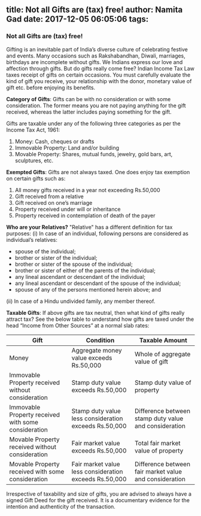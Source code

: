 title: Not all Gifts are (tax) free!
author: Namita Gad
date: 2017-12-05 06:05:06
tags:
---
### Not all Gifts are (tax) free!

Gifting is an inevitable part of India’s diverse culture of celebrating festive and events. Many occasions such as Rakshabandhan, Diwali, marriages, birthdays are incomplete without gifts. We Indians express our love and affection through gifts. But do gifts really come free? Indian Income Tax Law taxes receipt of gifts on certain occasions. You must carefully evaluate the kind of gift you receive, your relationship with the donor, monetary value of gift etc. before enjoying its benefits. 

**Category of Gifts**: Gifts can be with no consideration or with some consideration. The former means you are not paying anything for the gift received, whereas the latter includes paying something for the gift.

Gifts are taxable under any of the following three categories as per the Income Tax Act, 1961:
1.	Money: Cash, cheques or drafts
2.	Immovable Property: Land and/or building 
3.	Movable Property: Shares, mutual funds, jewelry, gold bars, art, sculptures, etc.

**Exempted Gifts**:
Gifts are not always taxed. One does enjoy tax exemption on certain gifts such as:  
1.	All money gifts received in a year not exceeding Rs.50,000
2.	Gift received from a relative
3.	Gift received on one’s marriage
4.	Property received under will or inheritance
5.	Property received in contemplation of death of the payer

**Who are your Relatives?**
 "Relative" has a different definition for tax purposes:
(i) In case of an individual, following persons are considered as individual’s relatives:  
*	spouse of the individual;
*	brother or sister of the individual;
*	brother or sister of the spouse of the individual;
*	brother or sister of either of the parents of the individual;
*	any lineal ascendant or descendant of the individual;
*	any lineal ascendant or descendant of the spouse of the individual;
*	spouse of any of the persons mentioned herein above; and

(ii) In case of a Hindu undivided family, any member thereof.

**Taxable Gifts**:
If above gifts are tax neutral, then what kind of gifts really attract tax? See the below table to understand how gifts are taxed under the head “Income from Other Sources” at a normal slab rates:

| Gift | Condition | Taxable Amount |
|------|-----------|----------------|
|Money|Aggregate money value exceeds Rs.50,000|Whole of aggregate value of gift|
|Immovable Property received without consideration|Stamp duty value exceeds Rs.50,000|Stamp duty value of property|
|Immovable Property received with some consideration|Stamp duty value less consideration exceeds Rs.50,000|Difference between stamp duty value and consideration|
|Movable Property received without consideration|Fair market value exceeds Rs.50,000|Total fair market value of property|
|Movable Property received with some consideration|Fair market value less consideration exceeds Rs.50,000|Difference between fair market value and consideration|

Irrespective of taxability and size of gifts, you are advised to always have a signed Gift Deed for the gift received. It is a documentary evidence for the intention and authenticity of the transaction.